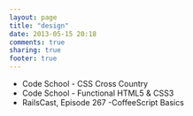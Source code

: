 ```yaml
---
layout: page
title: "design"
date: 2013-05-15 20:18
comments: true
sharing: true
footer: true
---
```

<p><ul><li>Code School - CSS Cross Country </li>&#13;
<li>Code School - Functional HTML5 &amp; CSS3 </li>&#13;
<li><span>RailsCast, </span><span>Episode 267 -CoffeeScript Basics </span></li>&#13;
</ul></p>

